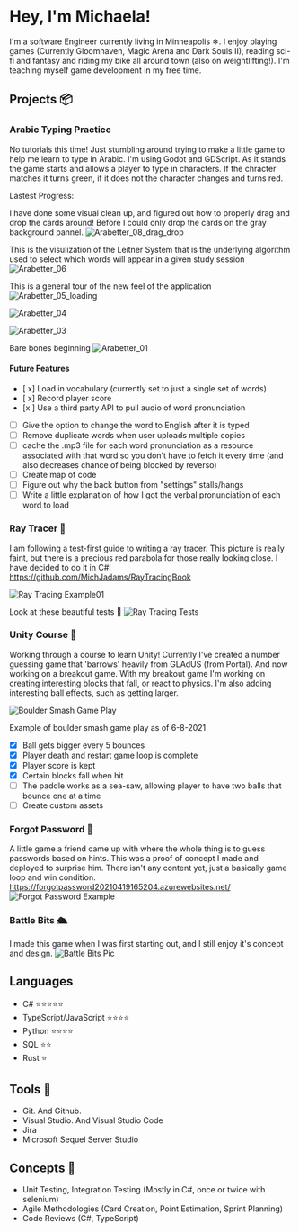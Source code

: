 ﻿# Hey, I'm Michaela! 

I'm a software Engineer currently living in Minneapolis ❄. I enjoy playing games (Currently Gloomhaven, Magic Arena and Dark Souls II), reading sci-fi and fantasy and riding my bike all around town (also on weightlifting!). I'm teaching myself game development in my free time. 

## Projects 📦

### Arabic Typing Practice 
No tutorials this time! Just stumbling around trying to make a little game to help me learn to type in Arabic. I'm using Godot and GDScript. As it stands the game starts and allows a player to type in characters. If the chracter matches it turns green, if it does not the character changes and turns red. 

Lastest Progress: 

I have done some visual clean up, and figured out how to properly drag and drop the cards around! Before I could only drop the cards on the gray background pannel. 
![Arabetter_08_drag_drop](https://github.com/MichJadams/MichJAdams/assets/30957743/5913f8d1-ca97-49b4-9631-bd05a2ea17ff)

This is the visulization of the Leitner System that is the underlying algorithm used to select which words will appear in a given study session
![Arabetter_06](https://github.com/MichJadams/MichJAdams/assets/30957743/2bd4e554-0695-4183-9db3-3748c0209db0)

This is a general tour of the new feel of the application
![Arabetter_05_loading](https://github.com/MichJadams/MichJAdams/assets/30957743/14f4aee1-9f55-4969-8f65-839d4b0c9e51)

![Arabetter_04](https://github.com/MichJadams/MichJAdams/assets/30957743/dd65fc4b-35d8-4545-a03c-dde7c8fc0d1e)

![Arabetter_03](https://github.com/MichJadams/MichJAdams/assets/30957743/e02389b0-99a1-4e65-9cbc-0e0126c652a4)

Bare bones beginning
![Arabetter_01](https://github.com/MichJadams/MichJAdams/assets/30957743/2d3e5886-dc6c-4c1c-a10d-9734cebaffeb)
#### Future Features 
 - [ x] Load in vocabulary (currently set to just a single set of words)
 - [ x] Record player score
 - [x ] Use a third party API to pull audio of word pronunciation
 - [ ] Give the option to change the word to English after it is typed
 - [ ] Remove duplicate words when user uploads multiple copies
 - [ ] cache the .mp3 file for each word pronunciation as a resource associated with that word so you don't have to fetch it every time (and also decreases chance of being blocked by reverso)
 - [ ] Create map of code
 - [ ] Figure out why the back button from "settings" stalls/hangs
 - [ ] Write a little explanation of how I got the verbal pronunciation of each word to load 
       
### Ray Tracer 🎨
I am following a test-first guide to writing a ray tracer. 
This picture is really faint, but there is a precious red parabola for those really looking close.
I have decided to do it in C#! 
https://github.com/MichJadams/RayTracingBook

![Ray Tracing Example01](RayTracingExample01.png)

Look at these beautiful tests 🧪
![Ray Tracing Tests](RayTracingTests.png)


### Unity Course 🎒
Working through a course to learn Unity! Currently I've created a number guessing game that 'barrows' heavily from GLAdUS (from Portal). 
And now working on a breakout game.
With my breakout game I'm working on creating interesting blocks that fall, or react to physics. 
I'm also adding interesting ball effects, such as getting larger. 

![Boulder Smash Game Play](BoulderSmashGamePlay.gif)

Example of boulder smash game play as of 6-8-2021

 - [x] Ball gets bigger every 5 bounces
 - [x] Player death and restart game loop is complete 
 - [x] Player score is kept
 - [x] Certain blocks fall when hit 
 - [ ] The paddle works as a sea-saw, allowing player to have two balls that bounce one at a time
 - [ ] Create custom assets 

### Forgot Password 🤔
A little game a friend came up with where the whole thing is to guess passwords based on hints. This was a proof of concept I made and deployed to surprise him. There isn't any content yet, just a basically game loop and win condition.
https://forgotpassword20210419165204.azurewebsites.net/
![Forgot Password Example](ForgotPasswordExample.png)

### Battle Bits 🛳
I made this game when I was first starting out, and I still enjoy it's concept and design.
![Battle Bits Pic](battleBitsPic.png)

## Languages 
- C# ⭐⭐⭐⭐⭐
- TypeScript/JavaScript ⭐⭐⭐⭐
- Python ⭐⭐⭐⭐
- SQL ⭐⭐
- Rust ⭐

## Tools 🔨
- Git. And Github. 
- Visual Studio. And Visual Studio Code
- Jira
- Microsoft Sequel Server Studio 

## Concepts 💭
- Unit Testing, Integration Testing (Mostly in C#, once or twice with selenium)
- Agile Methodologies (Card Creation, Point Estimation, Sprint Planning)
- Code Reviews (C#, TypeScript)
